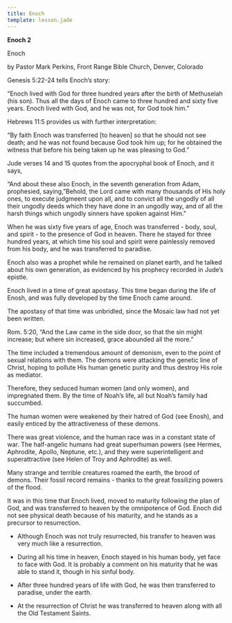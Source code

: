 ```yaml
---
title: Enoch
template: lesson.jade
---
```



**Enoch 2**

Enoch

by Pastor Mark Perkins, Front Range Bible Church, Denver, Colorado

Genesis 5:22-24 tells Enoch’s story:

“Enoch lived with God for three hundred years after the birth of
Methuselah (his son). Thus all the days of Enoch came to three hundred
and sixty five years. Enoch lived with God, and he was not, for God took
him.”

Hebrews 11:5 provides us with further interpretation:

“By faith Enoch was transferred [to heaven] so that he should not see
death; and he was not found because God took him up; for he obtained the
witness that before his being taken up he was pleasing to God.”

Jude verses 14 and 15 quotes from the apocryphal book of Enoch, and it
says,

“And about these also Enoch, in the seventh generation from Adam,
prophesied, saying,”Behold, the Lord came with many thousands of His
holy ones, to execute judgmeent upon all, and to convict all the ungodly
of all their ungodly deeds which they have done in an ungodly way, and
of all the harsh things which ungodly sinners have spoken against Him."

When he was sixty five years of age, Enoch was transferred - body, soul,
and spirit - to the presence of God in heaven. There he stayed for three
hundred years, at which time his soul and spirit were painlessly removed
from his body, and he was transferred to paradise.

Enoch also was a prophet while he remained on planet earth, and he
talked about his own generation, as evidenced by his prophecy recorded
in Jude’s epistle.

Enoch lived in a time of great apostasy. This time began during the life
of Enosh, and was fully developed by the time Enoch came around.

The apostasy of that time was unbridled, since the Mosaic law had not
yet been written.

Rom. 5:20, “And the Law came in the side door, so that the sin might
increase; but where sin increased, grace abounded all the more.”

The time included a tremendous amount of demonism, even to the point of
sexual relations with them. The demons were attacking the genetic line
of Christ, hoping to pollute His human genetic purity and thus destroy
His role as mediator.

Therefore, they seduced human women (and only women), and impregnated
them. By the time of Noah’s life, all but Noah’s family had succumbed.

The human women were weakened by their hatred of God (see Enosh), and
easily enticed by the attractiveness of these demons.

There was great violence, and the human race was in a constant state of
war. The half-angelic humans had great superhuman powers (see Hermes,
Aphrodite, Apollo, Neptune, etc.), and they were superintelligent and
superattractive (see Helen of Troy and Aphrodite) as well.

Many strange and terrible creatures roamed the earth, the brood of
demons. Their fossil record remains - thanks to the great fossilizing
powers of the flood.

It was in this time that Enoch lived, moved to maturity following the
plan of God, and was transferred to heaven by the omnipotence of God.
Enoch did not see physical death because of his maturity, and he stands
as a precursor to resurrection.

-   Although Enoch was not truly resurrected, his transfer to heaven was
    very much like a resurrection.

-   During all his time in heaven, Enoch stayed in his human body, yet
    face to face with God. It is probably a comment on his maturity that
    he was able to stand it, though in his sinful body.

-   After three hundred years of life with God, he was then transferred
    to paradise, under the earth.

-   At the resurrection of Christ he was transferred to heaven along
    with all the Old Testament Saints.

